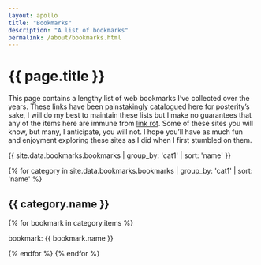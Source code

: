 ```yaml
---
layout: apollo
title: "Bookmarks"
description: "A list of bookmarks"
permalink: /about/bookmarks.html
---
```


<h1>{{ page.title }}</h1>
<div class="content">
	<p>This page contains a lengthy list of web bookmarks I’ve collected over the years. These links have been painstakingly catalogued here for posterity’s sake, I will do my best to maintain these lists but I make no guarantees that any of the items here are immune from <a href="https://en.wikipedia.org/wiki/Link_rot" title="link rot" target="_blank">link rot</a>. Some of these sites you will know, but many, I anticipate, you will not. I hope you’ll have as much fun and enjoyment exploring these sites as I did when I first stumbled on them.</p>

<div class="post">

{{ site.data.bookmarks.bookmarks | group_by: 'cat1' | sort: 'name' }}

{% for category in site.data.bookmarks.bookmarks | group_by: 'cat1' | sort: 'name' %}
  <h2>{{ category.name }}</h2>
  {% for bookmark in category.items %}
    <p>bookmark: {{ bookmark.name }}</p>
  {% endfor %}
{% endfor %}

</div>
</div>
